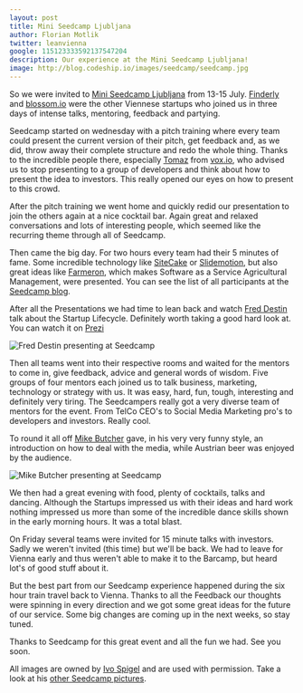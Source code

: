 ```yaml
---
layout: post
title: Mini Seedcamp Ljubljana
author: Florian Motlik
twitter: leanvienna
google: 115123333592137547204
description: Our experience at the Mini Seedcamp Ljubljana!
image: http://blog.codeship.io/images/seedcamp/seedcamp.jpg
---
```


So we were invited to [Mini Seedcamp Ljubljana](http://www.seedcamp.com/events/msc-ljubljana-2011) from 13-15 July. [Finderly](http://finderly.com/) and [blossom.io](http://blossom.io/) were the other Viennese startups who joined us in three days of intense talks, mentoring, feedback and partying.

Seedcamp started on wednesday with a pitch training where every team could present the current version of their pitch, get feedback and, as we did, throw away their complete structure and redo the whole thing. Thanks to the incredible people there, especially [Tomaz](https://twitter.com/#!/tomazstolfa) from [vox.io](http://vox.io), who advised us to stop presenting to a group of developers and think about how to present the idea to investors. This really opened our eyes on how to present to this crowd.

After the pitch training we went home and quickly redid our presentation to join the others again at a nice cocktail bar. Again great and relaxed conversations and lots of interesting people, which seemed like the recurring theme through all of Seedcamp.

Then came the big day. For two hours every team had their 5 minutes of fame. Some incredible technology like [SiteCake](http://sitecake.com/) or [Slidemotion](http://www.slidemotion.com/), but also great ideas like [Farmeron](http://farmeron.com/), which makes Software as a Service Agricultural Management, were presented. You can see the list of all participants at the [Seedcamp blog](http://bit.ly/ngWV8l).

After all the Presentations we had time to lean back and watch [Fred Destin](https://twitter.com/#!/fdestin) talk about the Startup Lifecycle. Definitely worth taking a good hard look at. You can watch it on [Prezi](http://bit.ly/p6bI3a)

![Fred Destin presenting at Seedcamp](http://blog.codeship.io/images/seedcamp/freddestin.png)

Then all teams went into their respective rooms and waited for the mentors to come in, give feedback, advice and general words of wisdom. Five groups of four mentors each joined us to talk business, marketing, technology or strategy with us. It was easy, hard, fun, tough, interesting and definitely very tiring. The Seedcampers really got a very diverse team of mentors for the event. From TelCo CEO's to Social Media Marketing pro's to developers and investors. Really cool.

To round it all off [Mike Butcher](http://mbites.com/) gave, in his very very funny style, an introduction on how to deal with the media, while Austrian beer was enjoyed by the audience.

![Mike Butcher presenting at Seedcamp](http://blog.codeship.io/images/seedcamp/mikebutcher.png)

We then had a great evening with food, plenty of cocktails, talks and dancing. Although the Startups impressed us with their ideas and hard work nothing impressed us more than some of the incredible dance skills shown in the early morning hours. It was a total blast.

On Friday several teams were invited for 15 minute talks with investors. Sadly we weren't invited (this time) but we'll be back. We had to leave for Vienna early and thus weren't able to make it to the Barcamp, but heard lot's of good stuff about it.

But the best part from our Seedcamp experience happened during the six hour train travel back to Vienna. Thanks to all the Feedback our thoughts were spinning in every direction and we got some great ideas for the future of our service. Some big changes are coming up in the next weeks, so stay tuned.

Thanks to Seedcamp for this great event and all the fun we had. See you soon.

All images are owned by [Ivo Spigel](https://twitter.com/#!/ivospigel) and are used with permission. Take a look at his [other Seedcamp pictures](http://www.zangzing.com/ivospigel/seedcamp-barcamp-ljubljana/photos).